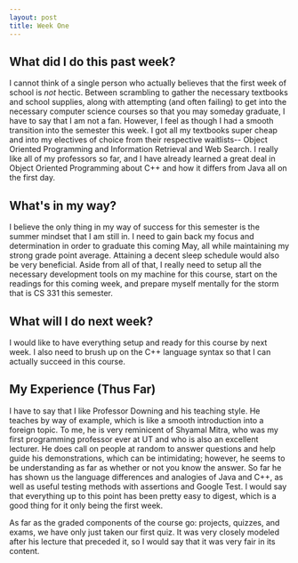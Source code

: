 ```yaml
---
layout: post
title: Week One
---
```


## What did I do this past week? ##
I cannot think of a single person who actually believes that the first week of school is _not_ hectic. Between scrambling to gather the necessary textbooks and school supplies, along with attempting (and often failing) to get into the necessary computer science courses so that you may someday graduate, I have to say that I am not a fan. However, I feel as though I had a smooth transition into the semester this week. I got all my textbooks super cheap and into my electives of choice from their respective waitlists-- Object Oriented Programming and Information Retrieval and Web Search. I really like all of my professors so far, and I have already learned a great deal in Object Oriented Programming about C++ and how it differs from Java all on the first day. 

## What's in my way? ##
I believe the only thing in my way of success for this semester is the summer mindset that I am still in. I need to gain back my focus and determination in order to graduate this coming May, all while maintaining my strong grade point average. Attaining a decent sleep schedule would also be very beneficial. Aside from all of that, I really need to setup all the necessary development tools on my machine for this course, start on the readings for this coming week, and prepare myself mentally for the storm that is CS 331 this semester.

## What will I do next week? ##
I would like to have everything setup and ready for this course by next week. I also need to brush up on the C++ language syntax so that I can actually succeed in this course. 

## My Experience (Thus Far) ##
I have to say that I like Professor Downing and his teaching style. He teaches by way of example, which is like a smooth introduction into a foreign topic. To me, he is very reminicent of Shyamal Mitra, who was my first programming professor ever at UT and who is also an excellent lecturer. He does call on people at random to answer questions and help guide his demonstrations, which can be intimidating; however, he seems to be understanding as far as whether or not you know the answer. So far he has shown us the language differences and analogies of Java and C++, as well as useful testing methods with assertions and Google Test. I would say that everything up to this point has been pretty easy to digest, which is a good thing for it only being the first week.

As far as the graded components of the course go: projects, quizzes, and exams, we have only just taken our first quiz. It was very closely modeled after his lecture that preceded it, so I would say that it was very fair in its content.
